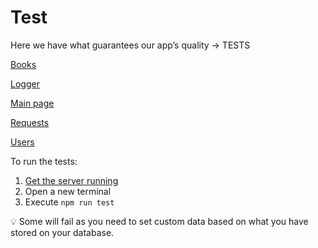 # Test

Here we have what guarantees our app’s quality → TESTS

[Books](Test%2064a43f3f9d6b4ab9b613bc028a30da17/Books%20bf9a0593c5fd4610a5917957e400fd26.md)

[Logger](Test%2064a43f3f9d6b4ab9b613bc028a30da17/Logger%201868c26d51fc44ffa35ed178865230ec.md)

[Main page](Test%2064a43f3f9d6b4ab9b613bc028a30da17/Main%20page%200670cbf3fac641d5a19f210391a5d2a8.md)

[Requests](Test%2064a43f3f9d6b4ab9b613bc028a30da17/Requests%20e6d6294cfc5443c2ba461602f06fb385.md)

[Users](Test%2064a43f3f9d6b4ab9b613bc028a30da17/Users%20687f25f2020545d48662e6cc3edb3233.md)

To run the tests:

1. [Get the server running](Deployment%d5d49f68ffdd41f49b7124bda051b4b7.md)
2. Open a new terminal
3. Execute `npm run test`

<aside>
💡 Some will fail as you need to set custom data based on what you have stored on your database.

</aside>
